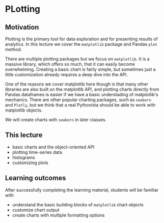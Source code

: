 # PLotting

## Motivation

Plotting is the primary tool for data exploration and for presenting results of analytics. In this lecture we cover the `matplotlib` package and Pandas `plot` method.

There are multiple plotting packages but we focus on `matplotlib`. It is a massive library, which offers so much, that it can easily become overwhelming. Creating a basic chart is fairly simple, but sometimes just a little customization already requires a deep dive into the API.

One of the reasons we cover matplotlib here though is that many other libraries are also built on the matplotlib API, and plotting charts directly from Pandas dataframes is easier if we have a basic understading of matplotlib's mechanics. There are other popular charting packages, such as `seaborn` and `Plotly`, but we think that a real Pythonista should be able to work with matplotlib objects.

We will create charts with `seaborn` in later classes.

## This lecture

- basic charts and the object-oriented API
- plotting time-series data
- histograms
- customizing plots

## Learning outcomes

After successfully completing the learning material, students will be familiar with

- understand the basic building blocks of `matplotlib` chart objects
- customize chart output
- create charts with multiple formatting options